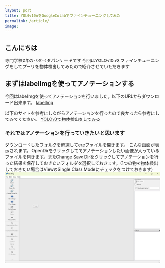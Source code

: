 ```yaml
---
layout: post
title: YOLOv10nをGoogleColabでファインチューニングしてみた
permalink: /article/
image: 
---
```

## こんにちは
専門学校2年のペタペタパンケーキです
今回はYOLOv10nをファインチューニングをしてプーリを物体検出してみたので紹介させていただきます

## まずはlabellmgを使ってアノテーションする
今回はlabellmgを使ってアノテーションを行いました。以下のURLからダウンロード出来ます。
[labellmg](https://github.com/HumanSignal/labelImg/releases)

以下のサイトを参考にしながらアノテーションを行ったので良かったら参考にしてみてください。
[YOLOv8で物体検出をしてみる](https://note.com/toki_engineer/n/nb46c42e713d0)

### それではアノテーションを行っていきたいと思います
ダウンロードしたフォルダを解凍してexeファイルを開きます。
こんな画面が表示されます。
OpenDirをクリックしてでアノテーションしたい画像が入っているファイルを開きます。またChange Save Dirをクリックしてアノテーションを行った結果を保存しておきたいフォルダを選択しておきます。(1つの物を物体検出しておきたい場合はViewのSingle Class Modeにチェックをつけておきます)
![alt text](assets\images\YOLO.webp)